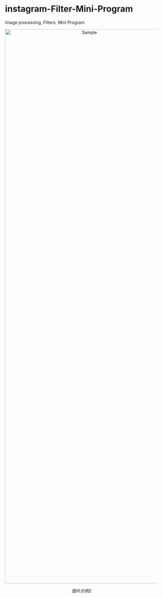 # instagram-Filter-Mini-Program
Image processing, Filters, Mini Program

<p align="center">
	<img src="https://github.com/RainFZY/instagram-Filter-Mini-Program/blob/master/images/preview%20image.jpg" alt="Sample"  width="540" height="1827">
	<p align="center">
		<em>图片示例2</em>
	</p>
</p>

